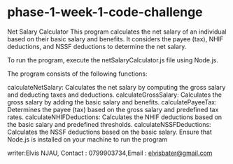 # phase-1-week-1-code-challenge
Net Salary Calculator This program calculates the net salary of an individual based on their basic salary and benefits. It considers the payee (tax), NHIF deductions, and NSSF deductions to determine the net salary.

To run the program, execute the netSalaryCalculator.js file using Node.js.

The program consists of the following functions:

calculateNetSalary: Calculates the net salary by computing the gross salary and deducting taxes and deductions. calculateGrossSalary: Calculates the gross salary by adding the basic salary and benefits. calculatePayeeTax: Determines the payee (tax) based on the gross salary and predefined tax rates. calculateNHIFDeductions: Calculates the NHIF deductions based on the basic salary and predefined thresholds. calculateNSSFDeductions: Calculates the NSSF deductions based on the basic salary. Ensure that Node.js is installed on your machine to run the program
 
 writer:Elvis NJAU, Contact : 0799903734,Email : elvisbater@gmail.com